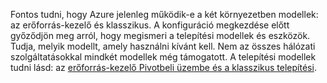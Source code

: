 Fontos tudni, hogy Azure jelenleg működik-e a két környezetben modellek: az erőforrás-kezelő és klasszikus. A konfiguráció megkezdése előtt győződjön meg arról, hogy megismeri a telepítési modellek és eszközök. Tudja, melyik modellt, amely használni kívánt kell. Nem az összes hálózati szolgáltatásokkal mindkét modellek még támogatott. A telepítési modellek tudni lásd: az [erőforrás-kezelő Pivotbeli üzembe és a klasszikus telepítési](../articles/resource-manager-deployment-model.md).
